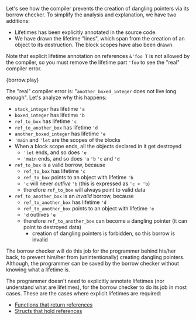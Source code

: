Let's see how the compiler prevents the creation of dangling pointers via its
borrow checker. To simplify the analysis and explanation, we have two
additions:

* Lifetimes has been explicitly annotated in the source code.
* We have drawn the lifetime "lines", which span from the creation of an object
  to its destruction. The block scopes have also been drawn.

Note that explicit lifetime annotation on references `&'foo T` is not allowed
by the compiler, so you must remove the lifetime part `'foo` to see the "real"
compiler error.

{borrow.play}

The "real" compiler error is: "`another_boxed_integer` does not live long
enough". Let's analyze why this happens:

* `stack_integer` has lifetime `'a`
* `boxed_integer` has lifetime `'b`
* `ref_to_box` has lifetime `'c`
* `ref_to_another_box` has lifetime `'d`
* `another_boxed_integer` has lifetime `'e`
* `'main` and `'let` are the scopes of the blocks
* When a block scope ends, all the objects declared in it get destroyed
  * `'let` ends, and so does `'e`
  * `'main` ends, and so does `'a` `'b` `'c` and `'d`
* `ref_to_box` is a valid borrow, because
  * `ref_to_box` has lifetime `'c`
  * `ref_to_box` points to an object with lifetime `'b`
  * `'c` will never *outlive* `'b` (this is expressed as `'c < 'b`)
  * therefore `ref_to_box` will always point to valid data
* `ref_to_another_box` is an *invalid* borrow, because
  * `ref_to_another_box` has lifetime `'d`
  * `ref_to_another_box` points to an object with lifetime `'e`
  * `'d` outlives `'e`
  * therefore `ref_to_another_box` can become a dangling pointer (it can point
    to destroyed data)
    * creation of dangling pointers is forbidden, so this borrow is invalid

The borrow checker will do this job for the programmer behind his/her back, to
prevent him/her from (unintentionally) creating dangling pointers. Although,
the programmer can be saved by the borrow checker without knowing what a
lifetime is.

The programmer doesn't need to explicitly annotate lifetimes (nor understand
what are lifetimes), for the borrow checker to do its job in most cases. These
are the cases where explicit lifetimes are required:

* [Functions that return references][lifetime]
* [Structs that hold references][structs]

[lifetime]: /lifetime/fn.html
[structs]: /lifetime/struct.html
